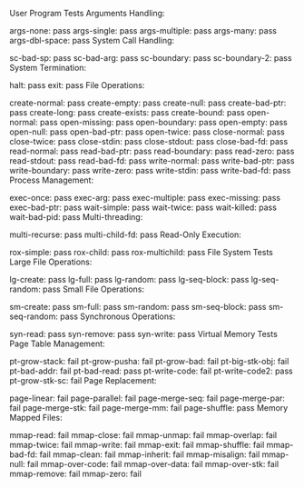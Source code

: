 User Program Tests
Arguments Handling:

args-none: pass
args-single: pass
args-multiple: pass
args-many: pass
args-dbl-space: pass
System Call Handling:

sc-bad-sp: pass
sc-bad-arg: pass
sc-boundary: pass
sc-boundary-2: pass
System Termination:

halt: pass
exit: pass
File Operations:

create-normal: pass
create-empty: pass
create-null: pass
create-bad-ptr: pass
create-long: pass
create-exists: pass
create-bound: pass
open-normal: pass
open-missing: pass
open-boundary: pass
open-empty: pass
open-null: pass
open-bad-ptr: pass
open-twice: pass
close-normal: pass
close-twice: pass
close-stdin: pass
close-stdout: pass
close-bad-fd: pass
read-normal: pass
read-bad-ptr: pass
read-boundary: pass
read-zero: pass
read-stdout: pass
read-bad-fd: pass
write-normal: pass
write-bad-ptr: pass
write-boundary: pass
write-zero: pass
write-stdin: pass
write-bad-fd: pass
Process Management:

exec-once: pass
exec-arg: pass
exec-multiple: pass
exec-missing: pass
exec-bad-ptr: pass
wait-simple: pass
wait-twice: pass
wait-killed: pass
wait-bad-pid: pass
Multi-threading:

multi-recurse: pass
multi-child-fd: pass
Read-Only Execution:

rox-simple: pass
rox-child: pass
rox-multichild: pass
File System Tests
Large File Operations:

lg-create: pass
lg-full: pass
lg-random: pass
lg-seq-block: pass
lg-seq-random: pass
Small File Operations:

sm-create: pass
sm-full: pass
sm-random: pass
sm-seq-block: pass
sm-seq-random: pass
Synchronous Operations:

syn-read: pass
syn-remove: pass
syn-write: pass
Virtual Memory Tests
Page Table Management:

pt-grow-stack: fail
pt-grow-pusha: fail
pt-grow-bad: fail
pt-big-stk-obj: fail
pt-bad-addr: fail
pt-bad-read: pass
pt-write-code: fail
pt-write-code2: pass
pt-grow-stk-sc: fail
Page Replacement:

page-linear: fail
page-parallel: fail
page-merge-seq: fail
page-merge-par: fail
page-merge-stk: fail
page-merge-mm: fail
page-shuffle: pass
Memory Mapped Files:

mmap-read: fail
mmap-close: fail
mmap-unmap: fail
mmap-overlap: fail
mmap-twice: fail
mmap-write: fail
mmap-exit: fail
mmap-shuffle: fail
mmap-bad-fd: fail
mmap-clean: fail
mmap-inherit: fail
mmap-misalign: fail
mmap-null: fail
mmap-over-code: fail
mmap-over-data: fail
mmap-over-stk: fail
mmap-remove: fail
mmap-zero: fail
